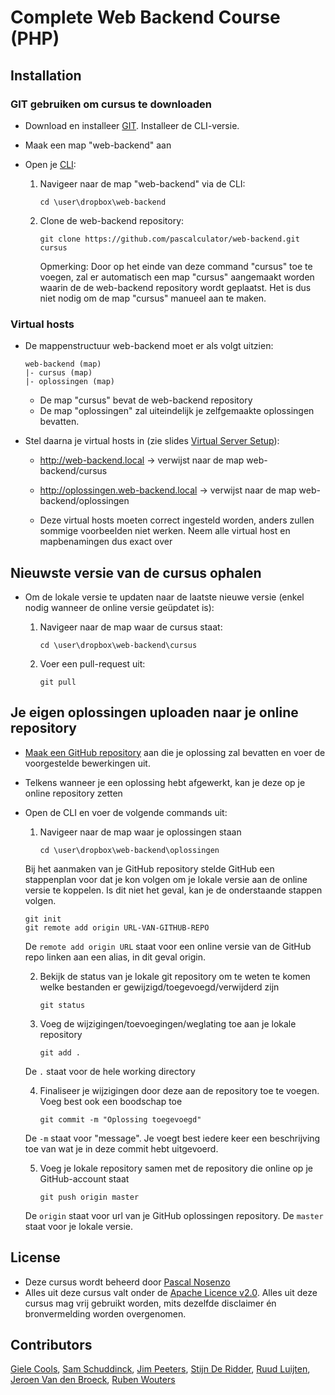 Complete Web Backend Course (PHP)
===========

## Installation

### GIT gebruiken om cursus te downloaden
  - Download en installeer [GIT](http://git-scm.com/). Installeer de CLI-versie.

  - Maak een map "web-backend" aan 

  - Open je [CLI](http://en.wikipedia.org/wiki/Command-line_interface):

    1. Navigeer naar de map "web-backend" via de CLI:
    
       ````
       cd \user\dropbox\web-backend
       ````
    2. Clone de web-backend repository:
       
       ````
       git clone https://github.com/pascalculator/web-backend.git cursus
       ````
       Opmerking: Door op het einde van deze command "cursus" toe te voegen, zal er automatisch een map "cursus" aangemaakt worden waarin de de web-backend repository wordt geplaatst. Het is dus niet nodig om de map "cursus" manueel aan te maken. 

### Virtual hosts

  - De mappenstructuur web-backend moet er als volgt uitzien:
  
    ```
    web-backend (map)
    |- cursus (map)
    |- oplossingen (map)
    ```
  
    - De map "cursus" bevat de web-backend repository
    - De map "oplossingen" zal uiteindelijk je zelfgemaakte oplossingen bevatten.

  - Stel daarna je virtual hosts in (zie slides [Virtual Server Setup](https://github.com/pascalculator/web-backend/blob/master/public/cursus/virtual-server-setup.pdf)):

    - http://web-backend.local -> verwijst naar de map web-backend/cursus
    - http://oplossingen.web-backend.local -> verwijst naar de map web-backend/oplossingen

    - Deze virtual hosts moeten correct ingesteld worden, anders zullen sommige voorbeelden niet werken. Neem alle virtual host en mapbenamingen dus exact over
    


## Nieuwste versie van de cursus ophalen

  - Om de lokale versie te updaten naar de laatste nieuwe versie (enkel nodig wanneer de online versie geüpdatet is):
    1. Navigeer naar de map waar de cursus staat:
    
       ````
       cd \user\dropbox\web-backend\cursus
       ````
    2. Voer een pull-request uit:
       
       ````
       git pull
       ````

## Je eigen oplossingen uploaden naar je online repository

  - [Maak een GitHub repository](https://help.github.com/articles/create-a-repo) aan die je oplossing zal bevatten en voer de voorgestelde bewerkingen uit.

  - Telkens wanneer je een oplossing hebt afgewerkt, kan je deze op je online repository zetten

  - Open de CLI en voer de volgende commands uit:

    1. Navigeer naar de map waar je oplossingen staan
       ````
       cd \user\dropbox\web-backend\oplossingen
       ````
      
      Bij het aanmaken van je GitHub repository stelde GitHub een stappenplan voor dat je kon volgen om je lokale versie aan de online versie te koppelen. Is dit niet het geval, kan je de onderstaande stappen volgen.
      ````
      git init
      git remote add origin URL-VAN-GITHUB-REPO
      ````
      De `remote add origin URL` staat voor een online versie van de GitHub repo linken aan een alias, in dit geval origin.

    2. Bekijk de status van je lokale git repository om te weten te komen welke bestanden er gewijzigd/toegevoegd/verwijderd zijn
       ````
       git status
       ````
       
       

    3. Voeg de wijzigingen/toevoegingen/weglating toe aan je lokale repository 
       ````
       git add .
       ````
    De `.` staat voor de hele working directory

    4. Finaliseer je wijzigingen door deze aan de repository toe te voegen. Voeg best ook een boodschap toe
       ````
       git commit -m "Oplossing toegevoegd"
       ````
    De `-m` staat voor "message". Je voegt best iedere keer een beschrijving toe van wat je in deze commit hebt uitgevoerd.

    5. Voeg je lokale repository samen met de repository die online op je GitHub-account staat
       ````
       git push origin master
       ````
    De `origin` staat voor url van je GitHub oplossingen repository. De `master` staat voor je lokale versie.

## License

  - Deze cursus wordt beheerd door [Pascal Nosenzo](mailto:info@pascalculator.be)
  - Alles uit deze cursus valt onder de [Apache Licence v2.0](http://www.apache.org/licenses/LICENSE-2.0.html). Alles uit deze cursus mag vrij gebruikt worden, mits dezelfde disclaimer én bronvermelding worden overgenomen.

## Contributors


[Giele Cools](https://github.com/GieleCools), [Sam Schuddinck](https://github.com/TheNumber4/), [Jim Peeters](https://github.com/jimpeeters), [Stijn De Ridder](https://github.com/DeRidderStijn), [Ruud Luijten](https://github.com/rluijten/ ), [Jeroen Van den Broeck](https://www.github.com/jeroenjvdb), [Ruben Wouters](https://github.com/Ravar33)
